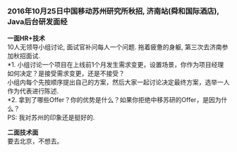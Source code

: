 ### 2016年10月25日中国移动苏州研究所秋招, 济南站(舜和国际酒店), Java后台研发面经 ###
  <Strong>一面HR+技术</Strong>        
  10人无领导小组讨论, 面试官补问每人一个问题. 拖着疲惫的身躯, 第三次去济南参加秋招面试.        
*1. 小组讨论一个项目在上线前1个月发生需求变更，设置场景，你作为项目经理如何决定？是接受需求变更，还是不接受？           
  小组内每个先按顺序提出自己的方案，然后大家一起讨论决定最终方案，选举一人作为代表进行陈述.          
*2. 拿到了哪些Offer？你的优势是什么？如果你拒绝中移苏研的Offer，是因为什么？     
  PS: 我对苏州的印象还是挺好的.
  
  <Strong>二面技术面</Strong>     
  要去北京，不想去。
